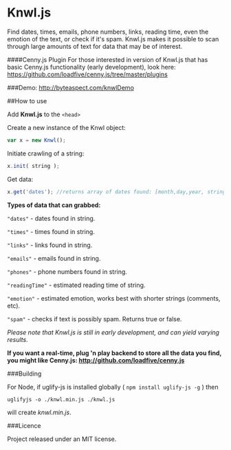 Knwl.js
=======

Find dates, times, emails, phone numbers, links, reading time, even the emotion of the text, or check if it's spam. Knwl.js makes it possible to scan through large amounts of text for data that may be of interest.

####Cenny.js Plugin
For those interested in version of Knwl.js that has basic Cenny.js functionality (early development), look here: https://github.com/loadfive/cenny.js/tree/master/plugins

###Demo: http://byteaspect.com/knwlDemo

##How to use

Add **Knwl.js** to the ```<head>```

Create a new instance of the Knwl object:
```javascript
var x = new Knwl();
```

Initiate crawling of a string:
```javascript
x.init( string );
```

Get data:
```javascript
x.get('dates'); //returns array of dates found: [month,day,year, string snippet]
```

**Types of data that can grabbed:**

```"dates"``` - dates found in string.

```"times"``` - times found in string.

```"links"``` - links found in string.

```"emails"``` - emails found in string.

```"phones"``` - phone numbers found in string.

```"readingTime"``` - estimated reading time of string.

```"emotion"``` - estimated emotion, works best with shorter strings (comments, etc).

```"spam"``` - checks if text is possibly spam. Returns true or false.


*Please note that Knwl.js is still in early development, and can yield varying results.*

**If you want a real-time, plug 'n play backend to store all the data you find, you might like Cenny.js: http://github.com/loadfive/cenny.js**


###Building

For Node, if uglify-js is installed globally ( `npm install uglify-js -g` ) then 

    uglifyjs -o ./knwl.min.js ./knwl.js

will create *knwl.min.js*. 


###Licence

Project released under an MIT license.

